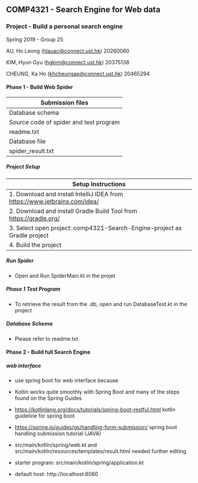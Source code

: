 ## COMP4321 - Search Engine for Web data
### Project - Build a personal search engine

Spring 2019 - Group 25

AU, Ho Leong (hlauac@connect.ust.hk) 20260060

KIM, Hyun Gyu (hgkim@connect.ust.hk) 20375138

CHEUNG, Ka Ho (khcheungap@connect.ust.hk) 20465294

#### Phase 1 - Build Web Spider
| Submission files                      |
|---------------------------------------| 
| Database schema                       |
| Source code of spider and test program|
| readme.txt                            |
| Database file                         |
| spider_result.txt                     |

##### Project Setup
 | Setup Instructions |
 |--------------|
 | 1. Download and install IntelliJ IDEA from https://www.jetbrains.com/idea/ |
 | 2. Download and install Gradle Build Tool from https://gradle.org/ |
 | 3. Select open project: comp4321-Search-Engine-project as Gradle project |
 | 4. Build the project |

##### Run Spider

* Open and Run SpiderMain.kt in the projet

##### Phase 1 Test Program

* To retrieve the result from the .db, open and run DatabaseTest.kt in the project

##### Database Schema

* Please refer to readme.txt

#### Phase 2 - Build full Search Engine

##### web interface

* use spring boot for web interface because

* Kotlin works quite smoothly with Spring Boot and many of the steps found on the Spring Guides

* https://kotlinlang.org/docs/tutorials/spring-boot-restful.html kotlin guideline for spring boot

* https://spring.io/guides/gs/handling-form-submission/ spring boot handling submission tutorial (JAVA)

* src/main/kotlin/spring/web.kt and src/main/kotlin/resources/templates/result.html needed further editing

* starter program: src/main/kotlin/spring/application.kt

* default host: http://localhost:8080
